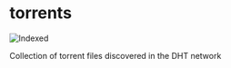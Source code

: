 torrents 
========
![Indexed](https://img.shields.io/badge/indexed-152674-blue)

Collection of torrent files discovered in the DHT network
